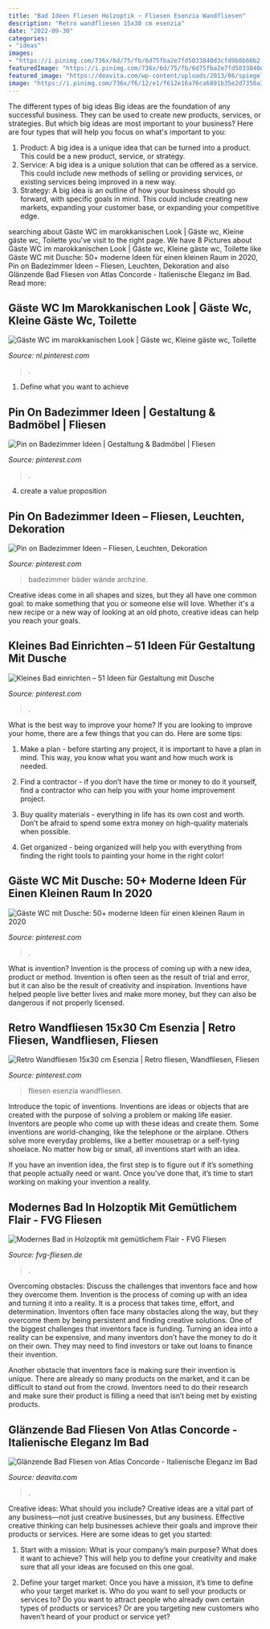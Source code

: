 ```yaml
---
title: "Bad Ideen Fliesen Holzoptik ~ Fliesen Esenzia Wandfliesen"
description: "Retro wandfliesen 15x30 cm esenzia"
date: "2022-09-30"
categories:
- "ideas"
images:
- "https://i.pinimg.com/736x/6d/75/fb/6d75fba2e7fd5033840d3cfd9b8b66b2.jpg"
featuredImage: "https://i.pinimg.com/736x/6d/75/fb/6d75fba2e7fd5033840d3cfd9b8b66b2.jpg"
featured_image: "https://deavita.com/wp-content/uploads/2013/06/spiegel-fliesen-braun-mosaik-fliesenspiegel-badezimmer-atlas-concorde.jpg"
image: "https://i.pinimg.com/736x/f6/12/e1/f612e16a76ca6891b35e2d7350a33c64.jpg"
---
```



The different types of big ideas
Big ideas are the foundation of any successful business. They can be used to create new products, services, or strategies. But which big ideas are most important to your business? Here are four types that will help you focus on what's important to you: 
1. Product: A big idea is a unique idea that can be turned into a product. This could be a new product, service, or strategy. 
2. Service: A big idea is a unique solution that can be offered as a service. This could include new methods of selling or providing services, or existing services being improved in a new way. 
3. Strategy: A big idea is an outline of how your business should go forward, with specific goals in mind. This could include creating new markets, expanding your customer base, or expanding your competitive edge.

	

		
searching about Gäste WC im marokkanischen Look | Gäste wc, Kleine gäste wc, Toilette you've visit to the right page. We have 8 Pictures about Gäste WC im marokkanischen Look | Gäste wc, Kleine gäste wc, Toilette like Gäste WC mit Dusche: 50+ moderne Ideen für einen kleinen Raum in 2020, Pin on Badezimmer Ideen – Fliesen, Leuchten, Dekoration and also Glänzende Bad Fliesen von Atlas Concorde - Italienische Eleganz im Bad. Read more:
		
    
## Gäste WC Im Marokkanischen Look | Gäste Wc, Kleine Gäste Wc, Toilette

<img loading=lazy src="https://i.pinimg.com/736x/f6/12/e1/f612e16a76ca6891b35e2d7350a33c64.jpg" onerror="this.onerror=null;this.src='https://tse3.mm.bing.net/th?id=OIP.Cs2vv8HXqU7L_xhHwmVK9AHaMS&amp;pid=15.1';" alt="Gäste WC im marokkanischen Look | Gäste wc, Kleine gäste wc, Toilette">

_Source: nl.pinterest.com_

>. 

	

1. Define what you want to achieve 

    
## Pin On Badezimmer Ideen | Gestaltung &amp; Badmöbel | Fliesen

<img loading=lazy src="https://i.pinimg.com/736x/0c/55/f2/0c55f269213edfdf81e8bd9203d99939.jpg" onerror="this.onerror=null;this.src='https://tse3.mm.bing.net/th?id=OIP.tS-7IRUF25gOQOx1V3qMiAHaId&amp;pid=15.1';" alt="Pin on Badezimmer Ideen | Gestaltung &amp; Badmöbel | Fliesen">

_Source: pinterest.com_

>. 

	

4. create a value proposition 

    
## Pin On Badezimmer Ideen – Fliesen, Leuchten, Dekoration

<img loading=lazy src="https://i.pinimg.com/736x/6d/75/fb/6d75fba2e7fd5033840d3cfd9b8b66b2.jpg" onerror="this.onerror=null;this.src='https://tse1.mm.bing.net/th?id=OIP.0QR9o22RshUILPpaLKq6ygHaLZ&amp;pid=15.1';" alt="Pin on Badezimmer Ideen – Fliesen, Leuchten, Dekoration">

_Source: pinterest.com_

>badezimmer bäder wände archzine. 

	

Creative ideas come in all shapes and sizes, but they all have one common goal: to make something that you or someone else will love. Whether it's a new recipe or a new way of looking at an old photo, creative ideas can help you reach your goals.

    
## Kleines Bad Einrichten – 51 Ideen Für Gestaltung Mit Dusche

<img loading=lazy src="https://i.pinimg.com/736x/94/35/59/94355973be7d0bfda413ab648efd3e8d.jpg" onerror="this.onerror=null;this.src='https://tse1.mm.bing.net/th?id=OIP.sGvYvunOs_dLolBo9HOQAQHaEJ&amp;pid=15.1';" alt="Kleines Bad einrichten – 51 Ideen für Gestaltung mit Dusche">

_Source: pinterest.com_

>. 

	

What is the best way to improve your home?
If you are looking to improve your home, there are a few things that you can do. Here are some tips:
1. Make a plan - before starting any project, it is important to have a plan in mind. This way, you know what you want and how much work is needed.

2. Find a contractor - if you don’t have the time or money to do it yourself, find a contractor who can help you with your home improvement project.

3. Buy quality materials - everything in life has its own cost and worth. Don’t be afraid to spend some extra money on high-quality materials when possible.

4. Get organized - being organized will help you with everything from finding the right tools to painting your home in the right color!

    
## Gäste WC Mit Dusche: 50+ Moderne Ideen Für Einen Kleinen Raum In 2020

<img loading=lazy src="https://i.pinimg.com/736x/dc/ce/31/dcce3133cc2f3f91c3e0c1af77f93f44.jpg" onerror="this.onerror=null;this.src='https://tse2.mm.bing.net/th?id=OIP.DMuIpTsobWMGF68CtRi50wHaLF&amp;pid=15.1';" alt="Gäste WC mit Dusche: 50+ moderne Ideen für einen kleinen Raum in 2020">

_Source: pinterest.com_

>. 

	

What is invention?
Invention is the process of coming up with a new idea, product or method. Invention is often seen as the result of trial and error, but it can also be the result of creativity and inspiration. Inventions have helped people live better lives and make more money, but they can also be dangerous if not properly licensed.

    
## Retro Wandfliesen 15x30 Cm Esenzia | Retro Fliesen, Wandfliesen, Fliesen

<img loading=lazy src="https://i.pinimg.com/736x/b3/c2/a0/b3c2a0b9fe7390b3b7f94fede1881bf6.jpg" onerror="this.onerror=null;this.src='https://tse3.mm.bing.net/th?id=OIP.vVS0YXBKNVF6xqbTbcNdMwHaJQ&amp;pid=15.1';" alt="Retro Wandfliesen 15x30 cm Esenzia | Retro fliesen, Wandfliesen, Fliesen">

_Source: pinterest.com_

>fliesen esenzia wandfliesen. 

	

Introduce the topic of inventions.
Inventions are ideas or objects that are created with the purpose of solving a problem or making life easier. Inventors are people who come up with these ideas and create them.
Some inventions are world-changing, like the telephone or the airplane. Others solve more everyday problems, like a better mousetrap or a self-tying shoelace. No matter how big or small, all inventions start with an idea.

If you have an invention idea, the first step is to figure out if it’s something that people actually need or want. Once you’ve done that, it’s time to start working on making your invention a reality.

    
## Modernes Bad In Holzoptik Mit Gemütlichem Flair - FVG Fliesen

<img loading=lazy src="https://www.fvg-fliesen.de/wp-content/uploads/2018/09/DSC9618-1024x684.jpg" onerror="this.onerror=null;this.src='https://tse2.mm.bing.net/th?id=OIP.WFCZhq_X5r9fLDjJQBPtqgHaE8&amp;pid=15.1';" alt="Modernes Bad in Holzoptik mit gemütlichem Flair - FVG Fliesen">

_Source: fvg-fliesen.de_

>. 

	

Overcoming obstacles: Discuss the challenges that inventors face and how they overcome them.
Invention is the process of coming up with an idea and turning it into a reality. It is a process that takes time, effort, and determination. Inventors often face many obstacles along the way, but they overcome them by being persistent and finding creative solutions.
One of the biggest challenges that inventors face is funding. Turning an idea into a reality can be expensive, and many inventors don’t have the money to do it on their own. They may need to find investors or take out loans to finance their invention.

Another obstacle that inventors face is making sure their invention is unique. There are already so many products on the market, and it can be difficult to stand out from the crowd. Inventors need to do their research and make sure their product is filling a need that isn’t being met by existing products.

    
## Glänzende Bad Fliesen Von Atlas Concorde - Italienische Eleganz Im Bad

<img loading=lazy src="https://deavita.com/wp-content/uploads/2013/06/spiegel-fliesen-braun-mosaik-fliesenspiegel-badezimmer-atlas-concorde.jpg" onerror="this.onerror=null;this.src='https://tse2.mm.bing.net/th?id=OIP.rCrClGN6FTyDJUOM5Ip1qgHaFj&amp;pid=15.1';" alt="Glänzende Bad Fliesen von Atlas Concorde - Italienische Eleganz im Bad">

_Source: deavita.com_

>. 

	

Creative ideas: What should you include?
Creative ideas are a vital part of any business—not just creative businesses, but any business. Effective creative thinking can help businesses achieve their goals and improve their products or services. Here are some ideas to get you started:
1. Start with a mission: What is your company’s main purpose? What does it want to achieve? This will help you to define your creativity and make sure that all your ideas are focused on this one goal.

2. Define your target market: Once you have a mission, it’s time to define who your target market is. Who do you want to sell your products or services to? Do you want to attract people who already own certain types of products or services? Or are you targeting new customers who haven’t heard of your product or service yet?

